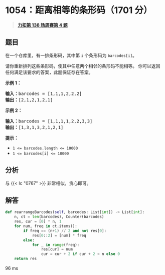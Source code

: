 # 1054：距离相等的条形码（1701 分）


> <u>**[力扣第 138 场周赛第 4 题](https://leetcode.cn/problems/distant-barcodes/)**</u>

## 题目

<p>在一个仓库里，有一排条形码，其中第 <code>i</code> 个条形码为 <code>barcodes[i]</code>。</p>

<p>请你重新排列这些条形码，使其中任意两个相邻的条形码不能相等。 你可以返回任何满足该要求的答案，此题保证存在答案。</p>



<p><strong>示例 1：</strong></p>

<pre>
<strong>输入：</strong>barcodes = [1,1,1,2,2,2]
<strong>输出：</strong>[2,1,2,1,2,1]
</pre>

<p><strong>示例 2：</strong></p>

<pre>
<strong>输入：</strong>barcodes = [1,1,1,1,2,2,3,3]
<strong>输出：</strong>[1,3,1,3,2,1,2,1]</pre>



<p><strong>提示：</strong></p>

<ul>
<li><code>1 &lt;= barcodes.length &lt;= 10000</code></li>
<li><code>1 &lt;= barcodes[i] &lt;= 10000</code></li>
</ul>


## 分析

与 {{< lc "0767" >}} 非常相似，贪心即可。


## 解答

```python
def rearrangeBarcodes(self, barcodes: List[int]) -> List[int]:
	n, ct = len(barcodes), Counter(barcodes)
	res, cur = [0] * n, 1
	for num, freq in ct.items():
		if freq == (n+1) // 2 and not res[0]:
			res[0::2] = [num] * freq
		else:
			for _ in range(freq):
				res[cur] = num
				cur = cur + 2 if cur + 2 < n else 0
	return res
```

96 ms


